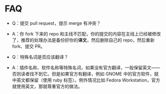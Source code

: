 # FAQ

* Q：提交 pull request，提示 merge 有冲突？
* A：你 fork 下来的 repo 和主线不匹配，你的提交的内容在主线上已经被修改了，推荐的处理办法是备份好你的**译文**，然后删除自己的 repo，然后重新 fork、提交 PR。

* Q：特殊名词是否应该翻译？
* A：插件名称、软件名称等特殊名词，如果没有官方翻译，一般保留英文——否则读者找不到它。但是如果官方有翻译，例如 GNOME 中的官方软件，就中英文都保留（使用 ruby 标签）。例外情况比如 Fedora Workstation，官方就使用英文，那就尊重官方的做法。
